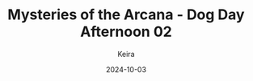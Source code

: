 ---
title: 'Mysteries of the Arcana - Dog Day Afternoon 02'
alt: 'Mysteries of the Arcana'
date: '2024-10-03'
author: 'Keira'
artist: 'Keira'
---